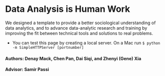 # Data Analysis is Human Work

We designed a template to provide a better sociological understanding of data analytics, and to advance data-analytic research and training by improving the fit between technical tools and solutions to real problems.

- You can test this page by creating a local server. On a Mac run `$ python -m SimpleHTTPServer [portnumber]`

#### Authors: Denay Mack, Chen Pan, Dai Siqi, and Zhenyi (Gene) Xia
**Advisor: Samir Passi**
